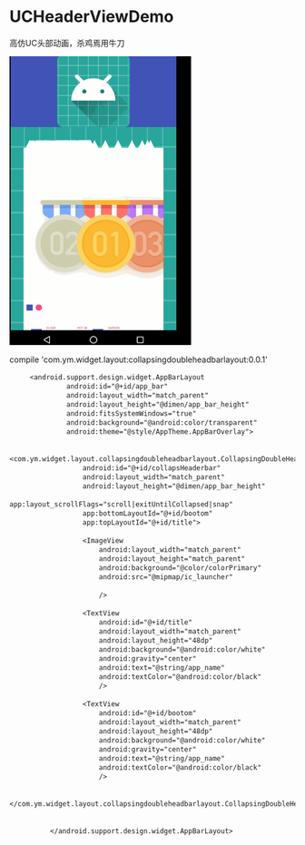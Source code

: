 # UCHeaderViewDemo
高仿UC头部动画，杀鸡焉用牛刀


<img src="demo/device-2017-11-23-172243.gif" width="320" />



compile 'com.ym.widget.layout:collapsingdoubleheadbarlayout:0.0.1'


         <android.support.design.widget.AppBarLayout
                  android:id="@+id/app_bar"
                  android:layout_width="match_parent"
                  android:layout_height="@dimen/app_bar_height"
                  android:fitsSystemWindows="true"
                  android:background="@android:color/transparent"
                  android:theme="@style/AppTheme.AppBarOverlay">
          
                  <com.ym.widget.layout.collapsingdoubleheadbarlayout.CollapsingDoubleHeadbarLayout
                      android:id="@+id/collapsHeaderbar"
                      android:layout_width="match_parent"
                      android:layout_height="@dimen/app_bar_height"
                      app:layout_scrollFlags="scroll|exitUntilCollapsed|snap"
                      app:bottomLayoutId="@+id/bootom"
                      app:topLayoutId="@+id/title">
          
                      <ImageView
                          android:layout_width="match_parent"
                          android:layout_height="match_parent"
                          android:background="@color/colorPrimary"
                          android:src="@mipmap/ic_launcher"
          
                          />
          
                      <TextView
                          android:id="@+id/title"
                          android:layout_width="match_parent"
                          android:layout_height="48dp"
                          android:background="@android:color/white"
                          android:gravity="center"
                          android:text="@string/app_name"
                          android:textColor="@android:color/black"
                          />
          
                      <TextView
                          android:id="@+id/bootom"
                          android:layout_width="match_parent"
                          android:layout_height="48dp"
                          android:background="@android:color/white"
                          android:gravity="center"
                          android:text="@string/app_name"
                          android:textColor="@android:color/black"
                          />
          
                  </com.ym.widget.layout.collapsingdoubleheadbarlayout.CollapsingDoubleHeadbarLayout>
          
          
              </android.support.design.widget.AppBarLayout>
